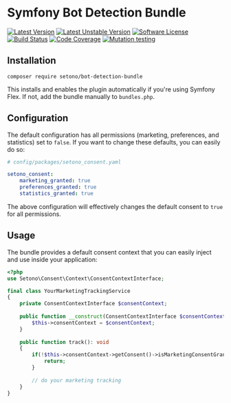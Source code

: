 # Symfony Bot Detection Bundle

[![Latest Version][ico-version]][link-packagist]
[![Latest Unstable Version][ico-unstable-version]][link-packagist]
[![Software License][ico-license]](LICENSE)
[![Build Status][ico-github-actions]][link-github-actions]
[![Code Coverage][ico-code-coverage]][link-code-coverage]
[![Mutation testing][ico-infection]][link-infection]

## Installation

```shell
composer require setono/bot-detection-bundle
```

This installs and enables the plugin automatically if you're using Symfony Flex. If not, add the bundle manually
to `bundles.php`.

## Configuration

The default configuration has all permissions (marketing, preferences, and statistics) set to `false`. If you want to
change these defaults, you can easily do so:

```yaml
# config/packages/setono_consent.yaml

setono_consent:
    marketing_granted: true
    preferences_granted: true
    statistics_granted: true
```

The above configuration will effectively changes the default consent to `true` for all permissions.

## Usage

The bundle provides a default consent context that you can easily inject and use inside your application:

```php
<?php
use Setono\Consent\Context\ConsentContextInterface;

final class YourMarketingTrackingService
{
    private ConsentContextInterface $consentContext;
    
    public function __construct(ConsentContextInterface $consentContext) {
        $this->consentContext = $consentContext;
    }
    
    public function track(): void
    {
        if(!$this->consentContext->getConsent()->isMarketingConsentGranted()) {
            return;
        }
        
        // do your marketing tracking
    }
}
```

[ico-version]: https://poser.pugx.org/setono/consent-bundle/v/stable
[ico-unstable-version]: https://poser.pugx.org/setono/consent-bundle/v/unstable
[ico-license]: https://poser.pugx.org/setono/consent-bundle/license
[ico-github-actions]: https://github.com/Setono/BotDetectionBundle/workflows/build/badge.svg
[ico-code-coverage]: https://codecov.io/gh/Setono/BotDetectionBundle/branch/master/graph/badge.svg
[ico-infection]: https://img.shields.io/endpoint?style=flat&url=https%3A%2F%2Fbadge-api.stryker-mutator.io%2Fgithub.com%2FSetono%2FBotDetectionBundle%2Fmaster

[link-packagist]: https://packagist.org/packages/setono/consent-bundle
[link-github-actions]: https://github.com/Setono/BotDetectionBundle/actions
[link-code-coverage]: https://codecov.io/gh/Setono/BotDetectionBundle
[link-infection]: https://dashboard.stryker-mutator.io/reports/github.com/Setono/BotDetectionBundle/master
